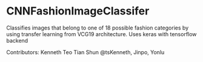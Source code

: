 # CNNFashionImageClassifer
Classifies images that belong to one of 18 possible fashion categories by using transfer learning from VCG19 architecture. Uses keras with tensorflow backend

Contributors: Kenneth Teo Tian Shun @tsKenneth, Jinpo, Yonlu
